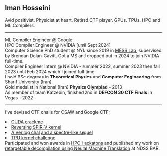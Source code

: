## Iman Hosseini
Avid positivist. Physicist at heart. Retired CTF player. GPUs. TPUs. HPC and ML Compilers.
_________________
ML Compiler Engineer @ Google </br>
HPC Compiler Engineer @ NVIDIA [until Sept 2024] </br>
Computer Science PhD student @ NYU since 2019 in [MESS Lab](https://messlab.moyix.net/), supervised by Brendan Dolan-Gavitt. Got a MS and dropped out in 2024 to join NVIDIA full-time. </br>
Compiler Engineer Intern @ NVIDIA - summer 2022, summer 2023 then fall 2023 until Feb 2024 which I joined full-time </br>
I hold BSc degrees in **Theoretical Physics** and **Computer Engineering** from Sharif University (Iran) </br>
Gold medalist in National (Iran) **Physics Olympiad** - 2013 </br> 
As member of team Katzebin, finished 2nd in **DEFCON 30 CTF Finals** in Vegas - 2022 </br>
_________________
I've devised CTF challs for CSAW and Google CTF:
<li><a href="https://blog.osiris.cyber.nyu.edu/2020/12/01/cuda-reversing/">CUDA crackme</li>
<li><a href="https://github.com/osirislab/CSAW-CTF-2021-Finals/tree/main/rev/glootie">Reversing SPIR-V kernel</li> 
<li><a href="https://github.com/osirislab/CSAW-CTF-2021-Quals/tree/main/rev/ncore">A Verilog chal</a> <a href="https://github.com/osirislab/CSAW-CTF-2021-Finals/tree/main/rev/sfc">and a spectre-like sequel</a></li> 
<li><a href="https://ctftime.org/task/30867">TPU kernel challenge</a></li>
Participated and won awards in <a href="https://community.arm.com/arm-community-blogs/b/high-performance-computing-blog/posts/aws-arm-ahug-hpc-cloud-hackathon">HPC Hackatons</a> and published my work on <a href="https://www.ndss-symposium.org/ndss-paper/auto-draft-298/">retargetable decompilation using Neural Machine Translation</a> at NDSS BAR. 
